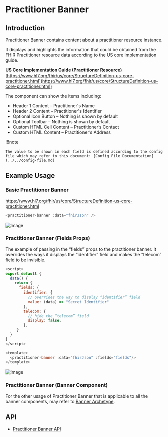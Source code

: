 # Practitioner Banner

## Introduction

Practitioner Banner contains content about a practitioner resource instance.

It displays and highlights the information that could be obtained from the FHIR Practitioner resource data according to the US core implementation guide.

**US Core Implementation Guide (Practitioner Resource)**<br/>
[https://www.hl7.org/fhir/us/core/StructureDefinition-us-core-practitioner.html](https://www.hl7.org/fhir/us/core/StructureDefinition-us-core-practitioner.html)

The component can show the items including:

- Header 1 Content – Practitioner's Name
- Header 2 Content – Practitioner's Identifier
- Optional Icon Button – Nothing is shown by default
- Optional Toolbar – Nothing is shown by default
- Custom HTML Cell Content – Practitioner’s Contact
- Custom HTML Content – Practitioner’s Address

!!!note

    The value to be shown in each field is defined according to the config file which may refer to this document: [Config File Documentation](../../config-file.md)

## Example Usage

### Basic Practitioner Banner

https://www.hl7.org/fhir/us/core/StructureDefinition-us-core-practitioner.html

```javascript linenums="1"
<practitioner-banner :data="fhirJson" />
```
<script setup>
import praction from "./template/practitioner-banner.vue"

// import "bootstrap/dist/css/bootstrap.min.css"
</script>

 <ClientOnly>
  <praction />
</ClientOnly>

![Image](img/1.jpg)

### Practitioner Banner (Fields Props)

The example of passing in the “fields” props to the practitioner banner. It overrides the ways it displays the “identifier” field and makes the “telecom” field to be invisible.

```javascript linenums="1"
<script>
export default {
  data() {
    return {
      fields: {
        identifier: {
          // overrides the way to display “identifier” field
          value: (data) => "Secret Identifier"
        },
        telecom: {
          // hide the “telecom” field
          display: false,
        },
     }
  }
}
</script>

<template>
  <practitioner-banner :data="fhirJson" :fields="fields"/>
</template>
```

![Image](img/2.jpg)

### Practitioner Banner (Banner Component)

For the other usage of Practitioner Banner that is applicable to all the banner components, may refer to [Banner Archetype](../archetype-banner/archetype-banner.md).

## API

- [Practitioner Banner API](../../components-api/practitioner-banner.md)
